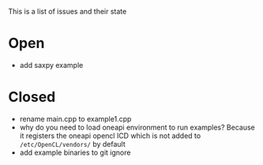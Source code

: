 This is a list of issues and their state

# Open
- add saxpy example

# Closed
- rename main.cpp to example1.cpp
- why do you need to load oneapi environment to run examples?
  Because it registers the oneapi opencl ICD which is not added to `/etc/OpenCL/vendors/` by default
- add example binaries to git ignore
